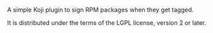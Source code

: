 A simple Koji plugin to sign RPM packages when they get tagged.

It is distributed under the terms of the LGPL license, version 2 or later.
